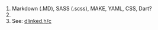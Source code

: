 1. Markdown (.MD), SASS (.scss), MAKE, YAML, CSS, Dart?
2. 
3. See: [dlinked.h/c](1_double_linked_strings/)
